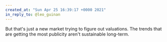 ```yaml
---
created_at: "Sun Apr 25 16:39:17 +0000 2021"
in_reply_to: @leo_guinan
---
```


But that's just a new market trying to figure out valuations. The trends that are getting the most publicity aren't sustainable long-term.